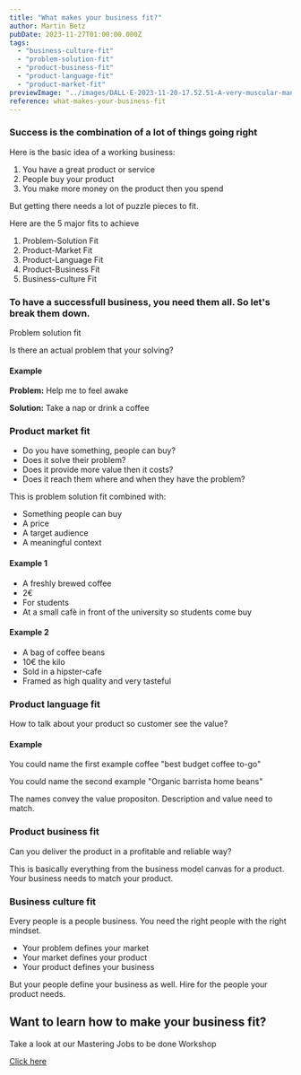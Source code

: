 ```yaml
---
title: "What makes your business fit?"
author: Martin Betz
pubDate: 2023-11-27T01:00:00.000Z
tags:
  - "business-culture-fit"
  - "problem-solution-fit"
  - "product-business-fit"
  - "product-language-fit"
  - "product-market-fit"
previewImage: "../images/DALL·E-2023-11-20-17.52.51-A-very-muscular-man-with-a-hipster-beard-dressed-in-a-suit-is-trying-to-solve-a-puzzle-in-a-semi-full-cafe.-The-art-style-combines-watercolor-with-g.png"
reference: what-makes-your-business-fit
---
```


### Success is the combination of a lot of things going right

Here is the basic idea of a working business:

1. You have a great product or service
2. People buy your product
3. You make more money on the product then you spend

But getting there needs a lot of puzzle pieces to fit.

Here are the 5 major fits to achieve

1. Problem-Solution Fit
2. Product-Market Fit
3. Product-Language Fit
4. Product-Business Fit
5. Business-culture Fit

### To have a successfull business, you need them all. So let's break them down.
Problem solution fit

Is there an actual problem that your solving?

#### **Example**

**Problem:** Help me to feel awake

**Solution:** Take a nap or drink a coffee

### Product market fit

- Do you have something, people can buy?
- Does it solve their problem?
- Does it provide more value then it costs?
- Does it reach them where and when they have the problem?

This is problem solution fit combined with:

- Something people can buy
- A price
- A target audience
- A meaningful context

#### Example 1

- A freshly brewed coffee
- 2€
- For students
- At a small cafè in front of the university so students come buy

#### Example 2

- A bag of coffee beans
- 10€ the kilo
- Sold in a hipster-cafe
- Framed as high quality and very tasteful

### Product language fit

How to talk about your product so customer see the value?

#### Example

You could name the first example coffee "best budget coffee to-go"

You could name the second example "Organic barrista home beans"

The names convey the value propositon. Description and value need to match. 

### Product business fit

Can you deliver the product in a profitable and reliable way?

This is basically everything from the business model canvas for a product. Your business needs to match your product.

### Business culture fit

Every people is a people business. You need the right people with the right mindset.

- Your problem defines your market
- Your market defines your product
- Your product defines your business

But your people define your business as well. Hire for the people your product needs.



## Want to learn how to make your business fit?
Take a look at our Mastering Jobs to be done Workshop

[Click here](/services/mastering-jobs-to-be-done-online-workshop/)
